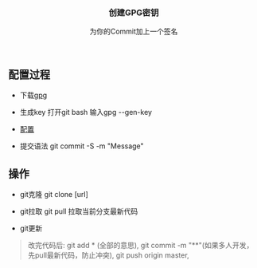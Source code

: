 <p align="center">
  <h3 align="center">创建GPG密钥</h3>

  <p align="center">
    为你的Commit加上一个签名
  </p>
</p>

<br>

## 配置过程

- 下载[gpg](https://help.github.com/articles/signing-commits-with-gpg/)

- 生成key 打开git bash 输入gpg --gen-key

- [配置](http://www.cnblogs.com/xueweihan/p/5430451.html)

- 提交语法 git commit -S -m "Message"

## 操作

- git克隆
git clone [url]

- git拉取
git pull 拉取当前分支最新代码

- git更新
> 改完代码后:
> git add * (全部的意思),
> git commit -m "**"(如果多人开发，先pull最新代码，防止冲突),
> git push origin master,
